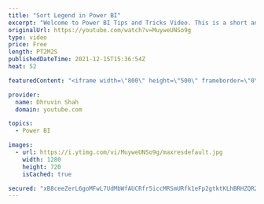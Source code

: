 ```yaml
---
title: "Sort Legend in Power BI"
excerpt: "Welcome to Power BI Tips and Tricks Video. This is a short and sweet video demonstrating the functionality to apply Sort on Legend values in Power BI. We can now adjust the sort direction for items in our legends! This will also help to reorder some of the data in visuals like stacked column charts,"
originalUrl: https://youtube.com/watch?v=MuyweUNSo9g
type: video
price: Free
length: PT2M2S
publishedDateTime: 2021-12-15T15:36:54Z
heat: 52

featuredContent: "<iframe width=\"800\" height=\"500\" frameborder=\"0\" src=\"https://www.youtube.com/embed/MuyweUNSo9g\" allow=\"accelerometer; autoplay; encrypted-media; gyroscope; picture-in-picture\" allowfullscreen></iframe>"

provider:
  name: Dhruvin Shah
  domain: youtube.com

topics:
  - Power BI

images:
  - url: https://i.ytimg.com/vi/MuyweUNSo9g/maxresdefault.jpg
    width: 1280
    height: 720
    isCached: true

secured: "xB8ceeZerL6goMFwL7UdMbWfAUCRfr5iccMRSmURfk1eFp2gtktKLhBRHZQR2jLYUWWjmuUcsgndKIIhHlHyIHVDMC1ciCEudacPPC0IBMMeKJk4IXJsoZFyz6l7IU0ctBYknhfkw2zgrkPS/Zo9qeTkiACYZKsT6gEubk/zjGuRLBD/na54imGc43Umm52X1Ze91dxoXfD0cjzPmZib1nnkVuKzhKFYYk9ImBefFPZ8gQTvnKk4SOdBT3ojWVbkNFsHnTu/fBYOB8vqonaagC2iOaJyaG9sv4eENvQB4hbjnul9s1eYcQkbPYe4E6TkWj2rjQekHHdhlRQ7l4JEJwhcvfwaGImHCaqzauBVG5GigXBrQE4YMQ/sTdwjeBr7DZM4r0yJRAumZBdmFphIkVeZjW4Haxc+C6TBKiFDpTU=;RpPwgrcRSs9uunnnDjARag=="
---
```


